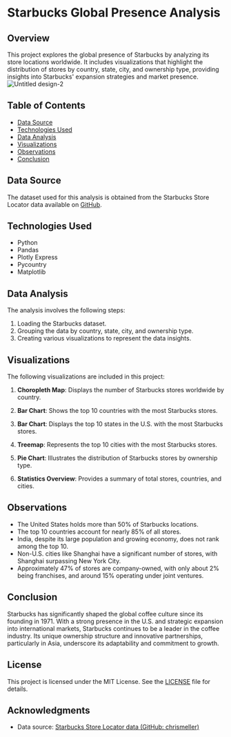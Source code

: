 # Starbucks Global Presence Analysis

## Overview
This project explores the global presence of Starbucks by analyzing its store locations worldwide. It includes visualizations that highlight the distribution of stores by country, state, city, and ownership type, providing insights into Starbucks' expansion strategies and market presence.
![Untitled design-2](https://github.com/user-attachments/assets/0dd3d036-5f0c-489d-9f56-a934990d68ff)


## Table of Contents
- [Data Source](#data-source)
- [Technologies Used](#technologies-used)
- [Data Analysis](#data-analysis)
- [Visualizations](#visualizations)
- [Observations](#observations)
- [Conclusion](#conclusion)

## Data Source
The dataset used for this analysis is obtained from the Starbucks Store Locator data available on [GitHub](https://github.com/chrismeller/Starbucks-Store-Locator).

## Technologies Used
- Python
- Pandas
- Plotly Express
- Pycountry
- Matplotlib

## Data Analysis
The analysis involves the following steps:
1. Loading the Starbucks dataset.
2. Grouping the data by country, state, city, and ownership type.
3. Creating various visualizations to represent the data insights.

## Visualizations
The following visualizations are included in this project:

1. **Choropleth Map**: Displays the number of Starbucks stores worldwide by country.
   
2. **Bar Chart**: Shows the top 10 countries with the most Starbucks stores.
   
3. **Bar Chart**: Displays the top 10 states in the U.S. with the most Starbucks stores.
   
4. **Treemap**: Represents the top 10 cities with the most Starbucks stores.
   
5. **Pie Chart**: Illustrates the distribution of Starbucks stores by ownership type.
   
6. **Statistics Overview**: Provides a summary of total stores, countries, and cities.

## Observations
- The United States holds more than 50% of Starbucks locations.
- The top 10 countries account for nearly 85% of all stores.
- India, despite its large population and growing economy, does not rank among the top 10.
- Non-U.S. cities like Shanghai have a significant number of stores, with Shanghai surpassing New York City.
- Approximately 47% of stores are company-owned, with only about 2% being franchises, and around 15% operating under joint ventures.

## Conclusion
Starbucks has significantly shaped the global coffee culture since its founding in 1971. With a strong presence in the U.S. and strategic expansion into international markets, Starbucks continues to be a leader in the coffee industry. Its unique ownership structure and innovative partnerships, particularly in Asia, underscore its adaptability and commitment to growth.

## License
This project is licensed under the MIT License. See the [LICENSE](LICENSE) file for details.

## Acknowledgments
- Data source: [Starbucks Store Locator data (GitHub: chrismeller)](https://github.com/chrismeller/Starbucks-Store-Locator)
